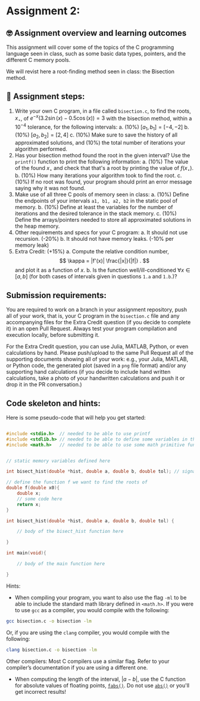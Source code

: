 # Assignment 2:

## 🤓 Assignment overview and learning outcomes

This assignment will cover some of the topics of the C programming language seen in class, such as some basic data types, pointers, and the different C memory pools.

We will revist here a root-finding method seen in class: the Bisection method.

## 📝 Assignment steps:
1. Write your own C program, in a file called `bisection.c`, to find the roots, $x_{\star}$, of $e^{-x}(3.2\sin(x) - 0.5 \cos(x)) = 3$ with the bisection method, within a $10^{-4}$ tolerance, for the following intervals:
  a. (10%) $[a_1,b_1] = [-4, -2]$
  b. (10%) $[a_2,b_2] = [2, 4]$
  c. (10%) Make sure to save the history of all approximated solutions, and (10%) the total number of iterations your algorithm performed.
2. Has your bisection method found the root in the given interval? Use the `printf()` function to print the following information:
  a. (10%) The value of the found $x_{\star}$ and check that that's a root by printing the value of $f(x_{\star})$.
  b. (10%) How many iterations your algorithm took to find the root.
  c. (10%) If no root was found, your program should print an error message saying why it was not found.
3. Make use of all three C pools of memory seen in class:
  a. (10%) Define the endpoints of your intervals `a1, b1, a2, b2` in the static pool of memory.
  b. (10%) Define at least the variables for the number of iterations and the desired tolerance in the stack memory.
  c. (10%) Define the arrays/pointers needed to store all approximated solutions in the heap memory.
4. Other requirements and specs for your C program:
  a. It should not use recursion. (-20%)
  b. It should not have memory leaks. (-10% per memory leak)
5. Extra Credit: (+15%)
  a. Compute the relative condition number, $$ \kappa = |f'(x)| \frac{|x|}{|f|} . $$  and plot it as a function of $x$.
  b. Is the function well/ill-conditioned $\forall x \in [a,b]$ (for both cases of intervals given in questions `1.a` and `1.b`.)?

## Submission requirements:
You are required to work on a branch in your assignment repository, push all of your work, that is, your C program in the `bisection.c` file and any accompanying files for the Extra Credit question (if you decide to complete it) in an open Pull Request. Always test your program compilation and execution locally, before submitting it.

For the Extra Credit question, you can use Julia, MATLAB, Python, or even calculations by hand. Please push/upload to the same Pull Request all of the supporting documents showing all of your work: e.g., your Julia, MATLAB, or Python code, the generated plot (saved in a `png` file format) and/or any supporting hand calculations (if you decide to include hand written calculations, take a photo of your handwritten calculations and push it or drop it in the PR conversation.)


## Code skeleton and hints:

Here is some pseudo-code that will help you get started:

```c

#include <stdio.h>  // needed to be able to use printf
#include <stdlib.h> // needed to be able to define some variables in the heap
#include <math.h>   // needed to be able to use some math primitive functions, such as fabs() for absolute value of floating point numbers


// static memory variables defined here

int bisect_hist(double *hist, double a, double b, double tol); // signature/declaration of your bisection method function

// define the function f we want to find the roots of
double f(double x0){
    double x;
    // some code here
    return x;
}

int bisect_hist(double *hist, double a, double b, double tol) {

    // body of the bisect_hist function here

}

int main(void){

    // body of the main function here

}

```

Hints:
- When compiling your program, you want to also use the flag `-ml` to be able to include the standard math library defined in `<math.h>`. If you were to use `gcc` as a compiler, you would compile with the following:
```bash
gcc bisection.c -o bisection -lm
```
Or, if you are using the `clang` compiler, you would compile with the following:
```bash
clang bisection.c -o bisection -lm
```
Other compilers: Most C compilers use a similar flag. Refer to your compiler’s documentation if you are using a different one.
- When computing the length of the interval, $|a-b|$, use the C function for absolute values of floating points, [`fabs()`](https://en.cppreference.com/w/cpp/numeric/math/fabs). Do not use [`abs()`](https://en.cppreference.com/w/cpp/numeric/math/abs) or you'll get incorrect results!


